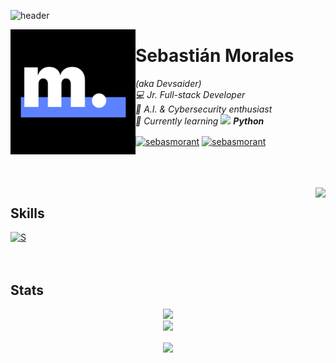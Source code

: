 ![header](https://capsule-render.vercel.app/api?type=waving&color=auto&height=220&section=header&text=Devsaider&fontSize=60&animation=fadeIn&fontAlignY=38&desc=fullstack%20developer&descAlignY=51&descAlign=62)

<a href="https://sebasmorant.dev" target="blank"><img width="200" height="200" align="left" src="https://raw.githubusercontent.com/nzkdevsaider/nzkdevsaider.github.io/main/public/iconm.png"></a>

# Sebastián Morales
<i>(aka Devsaider)</i><br>
<i>💻 Jr. Full-stack Developer</i><br>
<i>🤖 A.I. & Cybersecurity enthusiast</i><br>
<i>🌱 Currently learning ![](https://api.iconify.design/skill-icons/python-dark.svg?color=white) **Python** </i><br>
<p>
<a href="https://linkedin.com/in/sebasmorant" target="blank"><img align="center" width="90px" src="https://api.iconify.design/prime/linkedin.svg?color=white" alt="sebasmorant" height="30" width="40" /></a>
<a href="https://instagram.com/sebasmorant" target="blank"><img align="center" width="90px" src="https://api.iconify.design/prime/instagram.svg?color=white" alt="sebasmorant" height="30" width="40" /></a>
</p>

<br><br><br>
  <img align="right" src="https://komarev.com/ghpvc/?username=nzkdevsaider"/>

## Skills
[![S](https://skillicons.dev/icons?i=js,html,css,express,mongodb,mysql,postgres,py,react,tailwind,latex,docker,nextjs,nodejs,flutter,firebase,supabase,deno,figma,vercel)](https://skillicons.dev)
<br><br><br>

## Stats
<p align="center">
  <img src="https://github-readme-stats.vercel.app/api?username=nzkdevsaider&theme=merko&count_private=true&show_icons=true&hide_title=true&hide=stars" />
  <br/>
  <img src="http://github-readme-streak-stats.herokuapp.com?user=nzkdevsaider&theme=dark&hide_border=true&date_format=M%20j%5B%2C%20Y%5D)" />
<p align="center">
  <a href="https://github.com/nzkdevsaider">
    <img
      align="center"
      src="https://github-profile-trophy.vercel.app/?username=nzkdevsaider&theme=onedark&no-frame=true&row=1&&margin-w=20&no-bg=true"/>
  </a>
</a>
</p>

